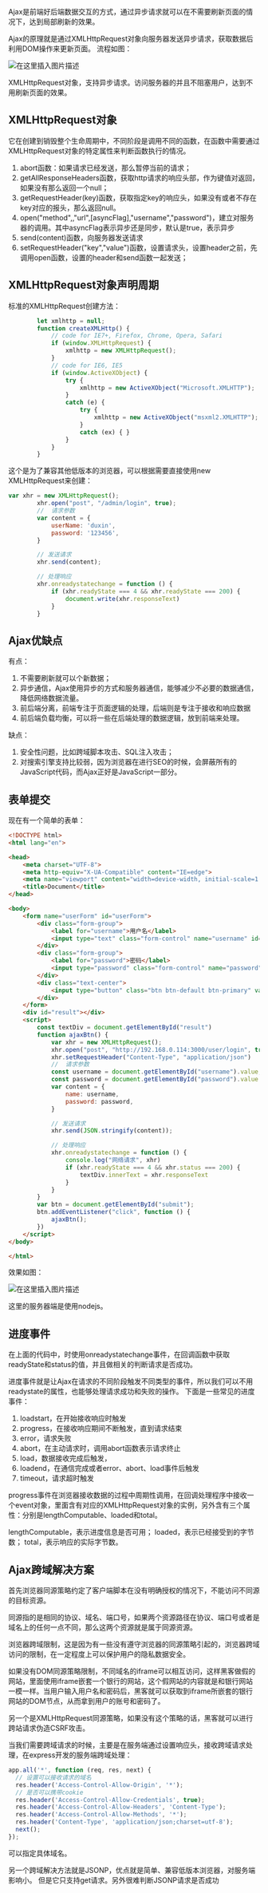 Ajax是前端好后端数据交互的方式，通过异步请求就可以在不需要刷新页面的情况下，达到局部刷新的效果。

Ajax的原理就是通过XMLHttpRequest对象向服务器发送异步请求，获取数据后利用DOM操作来更新页面。
流程如图：

![在这里插入图片描述](https://img-blog.csdnimg.cn/312e1598ba664048a4283a214b027c2c.png)

XMLHttpRequest对象，支持异步请求。访问服务器的并且不阻塞用户，达到不用刷新页面的效果。


## XMLHttpRequest对象
它在创建到销毁整个生命周期中，不同阶段是调用不同的函数，在函数中需要通过XMLHttpRequest对象的特定属性来判断函数执行的情况。

1. abort函数：如果请求已经发送，那么暂停当前的请求；
2. getAllResponseHeaders函数，获取http请求的响应头部，作为键值对返回，如果没有那么返回一个null；
3. getRequestHeader(key)函数，获取指定key的响应头，如果没有或者不存在key对应的报头，那么返回null。
4. open("method",,"url",[asyncFlag],"username","password")，建立对服务器的调用。其中asyncFlag表示异步还是同步，默认是true，表示异步
5. send(content)函数，向服务器发送请求
6. setRequestHeader("key","value")函数，设置请求头，设置header之前，先调用open函数，设置的header和send函数一起发送；

## XMLHttpRequest对象声明周期
标准的XMLHttpRequest创建方法：

```javascript
        let xmlhttp = null;
        function createXMLHttp() {
            // code for IE7+, Firefox, Chrome, Opera, Safari
            if (window.XMLHttpRequest) {
                xmlhttp = new XMLHttpRequest();
            }
            // code for IE6, IE5
            if (window.ActiveXObject) {
                try {
                    xmlhttp = new ActiveXObject("Microsoft.XMLHTTP");
                }
                catch (e) {
                    try {
                        xmlhttp = new ActiveXObject("msxml2.XMLHTTP");
                    }
                    catch (ex) { }
                }
            }
        }
```
这个是为了兼容其他低版本的浏览器，可以根据需要直接使用new XMLHttpRequest来创建：

```javascript
var xhr = new XMLHttpRequest();
        xhr.open("post", "/admin/login", true);
        //  请求参数
        var content = {
            userName: 'duxin',
            password: '123456',
        }

        // 发送请求
        xhr.send(content);

        // 处理响应
        xhr.onreadystatechange = function () {
            if (xhr.readyState === 4 && xhr.readyState === 200) {
                document.write(xhr.responseText)
            }
        }
```

## Ajax优缺点
有点：
1. 不需要刷新就可以个新数据；
2. 异步通信，Ajax使用异步的方式和服务器通信，能够减少不必要的数据通信，降低网络数据流量。
3. 前后端分离，前端专注于页面逻辑的处理，后端则是专注于接收和响应数据
4. 前后端负载均衡，可以将一些在后端处理的数据逻辑，放到前端来处理。


缺点：
1.  安全性问题，比如跨域脚本攻击、SQL注入攻击；
2. 对搜索引擎支持比较弱，因为浏览器在进行SEO的时候，会屏蔽所有的JavaScript代码，而Ajax正好是JavaScript一部分。

## 表单提交
现在有一个简单的表单：

```html
<!DOCTYPE html>
<html lang="en">

<head>
    <meta charset="UTF-8">
    <meta http-equiv="X-UA-Compatible" content="IE=edge">
    <meta name="viewport" content="width=device-width, initial-scale=1.0">
    <title>Document</title>
</head>

<body>
    <form name="userForm" id="userForm">
        <div class="form-group">
            <label for="username">用户名</label>
            <input type="text" class="form-control" name="username" id="username">
        </div>
        <div class="form-group">
            <label for="password">密码</label>
            <input type="password" class="form-control" name="password" id="password">
        </div>
        <div class="text-center">
            <input type="button" class="btn btn-default btn-primary" value="提交" id="submit">
        </div>
    </form>
    <div id="result"></div>
    <script>
        const textDiv = document.getElementById("result")
        function ajaxBtn() {
            var xhr = new XMLHttpRequest();
            xhr.open("post", "http://192.168.0.114:3000/user/login", true);
            xhr.setRequestHeader("Content-Type", "application/json")
            //  请求参数
            const username = document.getElementById("username").value;
            const password = document.getElementById("password").value
            var content = {
                name: username,
                password: password,
            }

            // 发送请求
            xhr.send(JSON.stringify(content));

            // 处理响应
            xhr.onreadystatechange = function () {
                console.log("网络请求", xhr)
                if (xhr.readyState === 4 && xhr.status === 200) {
                    textDiv.innerText = xhr.responseText
                }
            }
        }
        var btn = document.getElementById("submit");
        btn.addEventListener("click", function () {
            ajaxBtn();
        })
    </script>
</body>

</html>
```
效果如图：

![在这里插入图片描述](https://img-blog.csdnimg.cn/d270e12144904d37a2bfc9531265a941.png)

这里的服务器端是使用nodejs。

## 进度事件
在上面的代码中，时使用onreadystatechange事件，在回调函数中获取readyState和status的值，并且做相关的判断请求是否成功。

进度事件就是让Ajax在请求的不同阶段触发不同类型的事件，所以我们可以不用readystate的属性，也能够处理请求成功和失败的操作。
下面是一些常见的进度事件：
1. loadstart，在开始接收响应时触发
2. progress，在接收响应期间不断触发，直到请求结束
3. error，请求失败
4. abort，在主动请求时，调用abort函数表示请求终止
5. load，数据接收完成后触发，
6. loadend，在通信完成或者error、abort、load事件后触发
7. timeout，请求超时触发


progress事件在浏览器接收数据的过程中周期性调用，在回调处理程序中接收一个event对象，里面含有对应的XMLHttpRequest对象的实例，另外含有三个属性：分别是lengthComputable、loaded和total。

lengthComputable，表示进度信息是否可用；
loaded，表示已经接受到的字节数；
total，表示响应的实际字节数。

## Ajax跨域解决方案
首先浏览器同源策略约定了客户端脚本在没有明确授权的情况下，不能访问不同源的目标资源。

同源指的是相同的协议、域名、端口号，如果两个资源路径在协议、端口号或者是域名上的任何一点不同，那么这两个资源就是属于同源资源。

浏览器跨域限制，这是因为有一些没有遵守浏览器的同源策略引起的，浏览器跨域访问的限制，在一定程度上可以保护用户的隐私数据安全。

如果没有DOM同源策略限制，不同域名的iframe可以相互访问，这样黑客做假的网站，里面使用iframe嵌套一个银行的网站，这个假网站的内容就是和银行网站一模一样。当用户输入用户名和密码后，黑客就可以获取到iframe所嵌套的银行网站的DOM节点，从而拿到用户的账号和密码了。

另一个是XMLHttpRequest同源策略，如果没有这个策略的话，黑客就可以进行跨站请求伪造CSRF攻击。


当我们需要跨域请求的时候，主要是在服务端通过设置响应头，接收跨域请求处理，在express开发的服务端跨域处理：

```javascript
app.all('*', function (req, res, next) {
  // 设置可以接收请求的域名
  res.header('Access-Control-Allow-Origin', '*');
  // 是否可以携带cookie
  res.header('Access-Control-Allow-Credentials', true);
  res.header('Access-Control-Allow-Headers', 'Content-Type');
  res.header('Access-Control-Allow-Methods', '*');
  res.header('Content-Type', 'application/json;charset=utf-8');
  next();
});
```
可以指定具体域名。


另一个跨域解决方法就是JSONP，优点就是简单、兼容低版本浏览器，对服务端影响小。
但是它只支持get请求。另外很难判断JSONP请求是否成功